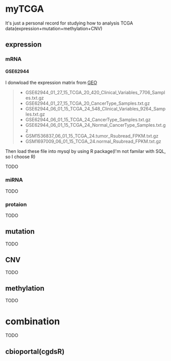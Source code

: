 # myTCGA
It's just a personal record for studying how to analysis TCGA data(expression+mutation+methylation+CNV)

## expression

### mRNA

#### GSE62944

I donwload the expression matrix from [GEO](http://www.ncbi.nlm.nih.gov/geo/query/acc.cgi?acc=GSE62944) 

> * GSE62944_01_27_15_TCGA_20_420_Clinical_Variables_7706_Samples.txt.gz
> * GSE62944_01_27_15_TCGA_20_CancerType_Samples.txt.gz
> * GSE62944_06_01_15_TCGA_24_548_Clinical_Variables_9264_Samples.txt.gz
> * GSE62944_06_01_15_TCGA_24_CancerType_Samples.txt.gz
> * GSE62944_06_01_15_TCGA_24_Normal_CancerType_Samples.txt.gz
> * GSM1536837_06_01_15_TCGA_24.tumor_Rsubread_FPKM.txt.gz
> * GSM1697009_06_01_15_TCGA_24.normal_Rsubread_FPKM.txt.gz

Then load these file into mysql by using R package(I'm not familar with SQL, so I choose R)

TODO
### miRNA 
TODO
### protaion 
TODO
## mutation 
TODO
## CNV
TODO
## methylation 
TODO



# combination 
TODO
## cbioportal(cgdsR)
